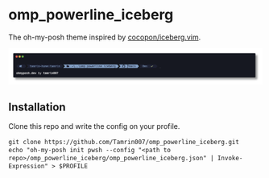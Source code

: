 # omp_powerline_iceberg

The oh-my-posh theme inspired by [cocopon/iceberg.vim](https://github.com/cocopon/iceberg.vim).

![prompt image](omp_powerline_iceberg.png)

## Installation

Clone this repo and write the config on your profile.

```
git clone https://github.com/Tamrin007/omp_powerline_iceberg.git
echo "oh-my-posh init pwsh --config "<path to repo>/omp_powerline_iceberg/omp_powerline_iceberg.json" | Invoke-Expression" > $PROFILE
```
